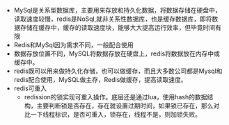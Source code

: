 + MySql是关系型数据库，主要用来存放和持久化数据，将数据存储在硬盘中，读取速度较慢，redis是NoSql,就非关系性数据库，也是缓存数据库，即将数据存储在缓存中，缓存的读取速度块，能够大大提高运行效率，但毕竟时间有限
+ Redis和MySql因为需求不同，一般配合使用
+ 数据存放位置不同，MySQL将数据存放在硬盘上，redis将数据放在内存中或缓存中。
+ redis既可以用来做持久化存储，也可以做缓存，而且大多数公司都是Mysql和redis配合使用，MySQL做主存，Redis做缓存，提高读取速度。
+ redis可重入
  + redission的锁实现可重入操作。底层还是通过lua，使用hash的数据结构，主要判断锁是否存在，存在就设置过期时间，如果锁已存在，那么对比一下线程标识，是否可重入，锁存在，线程不是，则加锁失败。
